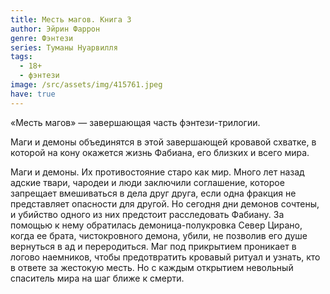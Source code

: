 ```yaml
---
title: Месть магов. Книга 3
author: Эйрин Фаррон
genre: Фэнтези
series: Туманы Нуарвилля
tags:
  - 18+
  - фэнтези
image: /src/assets/img/415761.jpeg
have: true
---
```

«Месть магов» — завершающая часть фэнтези-трилогии.

Маги и демоны объединятся в этой завершающей кровавой схватке, в которой на кону окажется жизнь Фабиана, его близких и всего мира.

Маги и демоны. Их противостояние старо как мир. Много лет назад адские твари, чародеи и люди заключили соглашение, которое запрещает вмешиваться в дела друг друга, если одна фракция не представляет опасности для другой. Но сегодня дни демонов сочтены, и убийство одного из них предстоит расследовать Фабиану. За помощью к нему обратилась демоница-полукровка Север Цирано, когда ее брата, чистокровного демона, убили, не позволив его душе вернуться в ад и переродиться. Маг под прикрытием проникает в логово наемников, чтобы предотвратить кровавый ритуал и узнать, кто в ответе за жестокую месть. Но с каждым открытием невольный спаситель мира на шаг ближе к смерти.
